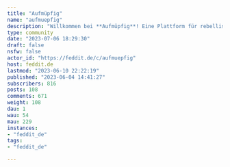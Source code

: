 ```yaml
---
title: "Aufmüpfig" 
name: "aufmuepfig"
description: "Willkommen bei **Aufmüpfig**! Eine Plattform für rebellische Geister, erschreckende Ideen und verwegene Memes. Gemeinsam setzen wir uns für soziale Gerechtigkeit, Antikapitalismus, Antifaschismus, Queerfeminismus, Klimagerechtigkeit und eine bessere Welt ein. Schließ dich uns an und werde Teil dieser aufmüpfigen Community!"
type: community
date: "2023-07-06 18:29:30"
draft: false
nsfw: false
actor_id: "https://feddit.de/c/aufmuepfig"
host: feddit.de
lastmod: "2023-06-10 22:22:19"
published: "2023-06-04 14:41:27"
subscribers: 816
posts: 108
comments: 671
weight: 108
dau: 1
wau: 54
mau: 229
instances:
- "feddit_de"
tags: 
- "feddit_de"

---
```

